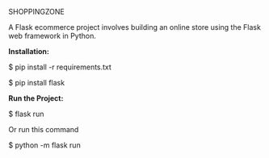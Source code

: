 SHOPPINGZONE

A Flask ecommerce project involves building an online store using the Flask web framework in Python. 

**Installation:**

$ pip install -r requirements.txt

$ pip install flask

**Run the Project:**

$ flask run

Or run this command

$ python -m flask run

